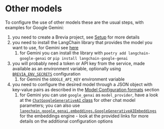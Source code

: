 # Other models

To configure the use of other models these are the usual steps, with examples for Google Gemini:

1. you need to create a Brevia project, see [Setup](../setup.md#create-a-brevia-project) for more details
1. you need to install the LangChain library that provides the model you want to use, for Gemini see [here](https://python.langchain.com/docs/integrations/chat/google_generative_ai/)
    1. for Gemini you can install the library with `poetry add langchain-google-genai` or `pip install langchain-google-genai`
1. you will probably need a token or API key from the service, made available as an environment variable, optionally using [`BREVIA_ENV_SECRETS`](../config.md#brevia-env-secrets) configuration
    1. for Gemini the `GOOGLE_API_KEY` environment variable
1. you need to configure the desired model through a JSON object with key-value pairs as described in the [Model Configuration formats](overview.md#model-configuration-formats) section
    1. for Gemini you can use `google_genai` as `model_provider`, have a look at the [`ChatGoogleGenerativeAI` class](https://python.langchain.com/api_reference/google_genai/chat_models/langchain_google_genai.chat_models.ChatGoogleGenerativeAI.html) for other chat model parameters; you can also use [`langchain_google_genai.embeddings.GoogleGenerativeAIEmbeddings`](https://python.langchain.com/api_reference/google_genai/embeddings/langchain_google_genai.embeddings.GoogleGenerativeAIEmbeddings.html#langchain_google_genai.embeddings.GoogleGenerativeAIEmbeddings) for the embeddings engine - look at the provided links for more details on the additional configuration options
